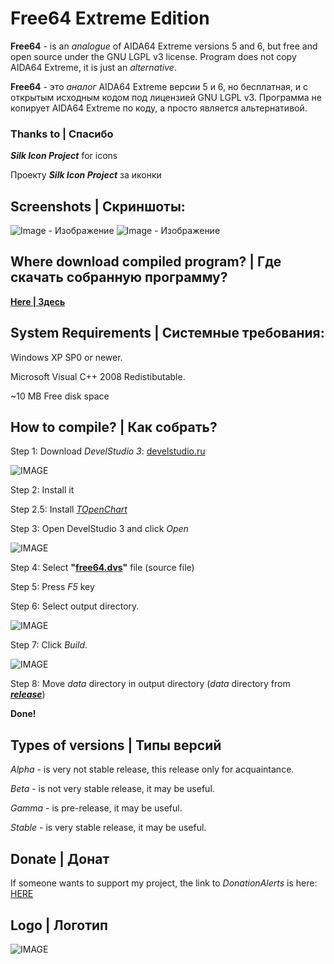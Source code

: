 # Free64 Extreme Edition

**Free64** - is an *analogue* of AIDA64 Extreme versions 5 and 6, but free and open source under the GNU LGPL v3 license.
Program does not copy AIDA64 Extreme, it is just an *alternative*.

**Free64** - это *аналог* AIDA64 Extreme версии 5 и 6, но бесплатная, и с открытым исходным кодом под лицензией GNU LGPL v3.
Программа не копирует AIDA64 Extreme по коду, а просто является альтернативой.

### Thanks to | Спасибо
***Silk Icon Project*** for icons

Проекту ***Silk Icon Project*** за иконки

## Screenshots | Скриншоты:

![Image - Изображение](https://raw.githubusercontent.com/emil0911/free64/master/screen1.png?raw=true "Screenshot")
![Image - Изображение](https://raw.githubusercontent.com/emil0911/free64/master/screen2.png?raw=true "Screenshot")

## Where download compiled program? | Где скачать собранную программу?

**[Here | Здесь](https://github.com/emil0911/free64/releases)**

## System Requirements | Системные требования:

Windows XP SP0 or newer. 

Microsoft Visual C++ 2008 Redistibutable.

~10 MB Free disk space

## How to compile? | Как собрать?

Step 1: Download *DevelStudio 3*: [develstudio.ru](http://develstudio.ru)

![IMAGE](screens/how_to_start/1.png?raw=true)

Step 2: Install it

Step 2.5: Install *[TOpenChart](https://github.com/emil0911/openChart)*

Step 3: Open DevelStudio 3 and click *Open*

![IMAGE](screens/how_to_start/2.png?raw=true)

Step 4: Select **"[free64.dvs](free64.dvs?raw=true)"** file (source file)

Step 5: Press *F5* key

Step 6: Select output directory.

![IMAGE](screens/how_to_start/3.png?raw=true)

Step 7: Click *Build*.

![IMAGE](screens/how_to_start/4.png?raw=true)

Step 8: Move *data* directory in output directory (*data* directory from ***[release](https://github.com/emil0911/free64/releases)***)

**Done!**

## Types of versions | Типы версий

*Alpha* - is very not stable release, this release only for acquaintance.

*Beta* - is not very stable release, it may be useful.

*Gamma* - is pre-release, it may be useful.

*Stable* - is very stable release, it may be useful.

## Donate | Донат
If someone wants to support my project, the link to *DonationAlerts* is here:
[HERE](https://donationalerts.com/r/emildalalyan)

## Logo | Логотип
![IMAGE](https://github.com/emil0911/free64/blob/master/free64-logo.png?raw=true)
